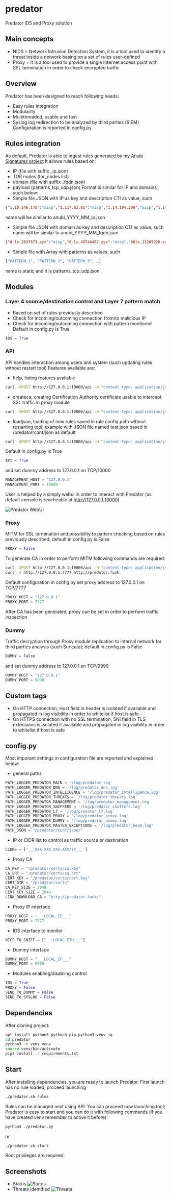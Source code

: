 # predator
Predator IDS and Proxy solution

## Main concepts
* NIDS = Network Intrusion Detection System, it is a tool used to identify a threat inside a network basing on a set of rules user-defined
* Proxy = It is a tool used to provide a single Internet access point with SSL termination in order to check encrypted traffic

## Overview
Predator has been designed to reach following needs:
* Easy rules integration
* Modularity
* Multithreaded, usable and fast
* Syslog log redirection to be analyzed by third parties (SIEM)
Configuration is reported in config.py

## Rules integration
As default, Predator is able to ingest rules generated by my [Anubi Signatures project](https://github.com/kavat/anubi-signatures)
It allows rules based on:
* IP (file with suffix _ip.json)
* TOR nodes (tor_nodes.list)
* domain (file with suffix _fqdn.json)
* payload (patterns_tcp_udp.json)
Format is similar for IP and domains, such below:
* Simple file JSON with IP as key and description CTI as value, such
```json
{"1.10.146.175":"misp","1.117.62.81":"misp","1.14.194.206":"misp","1.14.206.72":"misp", … }
```
name will be similar to anubi_YYYY_MM_ip.json
* Simple file JSON with domain as key and description CTI as value, such
name will be similar to anubi_YYYY_MM_fqdn.json
```json
{"0-lx.2037673.xyz":"misp","0-lx.49746487.xyz":"misp","00lx.13265926.xyz":“misp", …}
```
* Simple file with Array with patterns as values, such
```python
["PATTERN_1", "PATTERN_2", "PATTERN_3", …] 
```
name is static and it is patterns_tcp_udp.json

## Modules
### Layer 4 source/destination control and Layer 7 pattern match
* Based on set of rules previously described
* Check for incoming/outcoming connection from/to malicious IP
* Check for incoming/outcoming connection with pattern monitored
Default in config.py is True
```python
IDS = True
```
### API
API handles interaction among users and system (such updating rules without restart tool)
Features available are:
* help, listing features available
```sh
curl -XPOST http://127.0.0.1:10000/api -H "content-type: application/json" -d "{\"func\":\"help\"}"
```
* createca, creating Certification Authority certificate usable to intercept SSL traffic in proxy module
```sh
curl -XPOST http://127.0.0.1:10000/api -H "content-type: application/json" -d "{\"func\":\"createca\"}"
```
* loadjson, loading of new rules saved in rule config path without restarting tool; example with JSON file named test.json based in /predator/conf/json as default
```sh
curl -XPOST http://127.0.0.1:10000/api -H "content-type: application/json" -d "{\"func\":\"loadjson\",\"file_json\":\"test.json\"}"
```
Default in config.py is True
```python
API = True
```
and set dummy address to 127.0.0.1 on TCP/10000
```python
MANAGEMENT_HOST = "127.0.0.1"
MANAGEMENT_PORT = 10000
```
User is helped by a simply webui in order to interact with Predator (as default console is reacheable at http://127.0.0.1:10000)

![Predator WebUI](screenshots/api.png)
### Proxy
MITM for SSL termination and possibility to pattern checking based on rules previously described; default in config.py is False
```python
PROXY = False
```
To generate CA in order to perform MITM following commands are required:
```sh
curl -XPOST http://127.0.0.1:10000/api -H "content-type: application/json" -d "{\"func\":\"createca\"}"
curl -x http://127.0.0.1:7777 http://predator.fuck
```
Default configuration in config.py set proxy address to 127.0.0.1 on TCP/7777
```python
PROXY_HOST = "127.0.0.1"
PROXY_PORT = 7777
```
After CA has been generated, proxy can be set in order to perform traffic inspection
### Dummy
Traffic decryption through Proxy module replication to internal network for third parties analysis (such Suricata); default in config.py is False
```python
DUMMY = False
```
and set dummy address to 127.0.0.1 on TCP/9999
```python
DUMMY_HOST = "127.0.0.1"
DUMMY_PORT = 9999
```
## Custom tags
* On HTTP connection, Host field in header is isolated if available and propagated in log visibility in order to whitelist if host is safe
* On HTTPS connection with no SSL termination, SNI field in TLS extensions is isolated if available and propagated in log visibility in order to whitelist if host is safe

## config.py
Most imporant settings in configuration file are reported and explained below:
* general paths
```python
PATH_LOGGER_PREDATOR_MAIN = '/log/predator.log'
PATH_LOGGER_PREDATOR_DNS = '/log/predator_dns.log'
PATH_LOGGER_PREDATOR_INTELLIGENCE = '/log/predator_intelligence.log'
PATH_LOGGER_PREDATOR_THREATS = '/log/predator_threats.log'
PATH_LOGGER_PREDATOR_MANAGEMENT = '/log/predator_management.log'
PATH_LOGGER_PREDATOR_SNIFFERS = '/log/predator_sniffers.log'
PATH_LOGGER_PREDATOR_L7 = '/log/predator_l7.log'
PATH_LOGGER_PREDATOR_PROXY = '/log/predator_proxy.log'
PATH_LOGGER_PREDATOR_DUMMY = '/log/predator_dummy.log'
PATH_LOGGER_PREDATOR_MASTER_EXCEPTIONS = '/log/predator_boom.log'
PATH_JSON = "/predator/conf/json/"
```
* IP or CIDR list to control as traffic source or destination
```python
CIDRS = ['___XXX.XXX.XXX.XXX/YY___']
```
* Proxy CA
```python
CA_KEY = "/predator/certs/ca.key"
CA_CRT = "/predator/certs/ca.crt"
CERT_KEY = "/predator/certs/cert.key"
CERT_DIR = "/predator/certs"
CA_KEY_SIZE = 2048
CERT_KEY_SIZE = 2048
LINK_DOWNLOAD_CA = "http://predator.fuck/"
```
* Proxy IP interface
```python
PROXY_HOST = "___LOCAL_IP___"
PROXY_PORT = 7777
```
* IDS interface to monitor
```python
NICS_TO_SNIFF = ["___LOCAL_ETH___"]
```
* Dummy interface
```python
DUMMY_HOST = "___LOCAL_IP___"
DUMMY_PORT = 9999
```
* Modules enabling/disabling control
```python
IDS = True
PROXY = False
SEND_TO_DUMMY = False
SEND_TO_SYSLOG = False
```

## Dependencies
After cloning project:
```sh
apt install python3 python3-pip python3-venv jq
cd predator
python3 -m venv venv
source venv/bin/activate
pip3 install -r requirements.txt
```

## Start
After installing dependencies, you are ready to launch Predator. 
First launch has no rule loaded, proceed launching
```sh
./predator.sh rules
```
Rules can be managed next using API.
You can proceed now launching tool; Predator is easy to start and you can do it with following commands (if you have created venv remember to active it before):
```sh
python3 ./predator.py
```
or
```sh
./predator.sh start
```
Root privileges are required.

## Screenshots
* Status
![Status](screenshots/status.png)
* Threats identified
![Threats](screenshots/threats.png)
